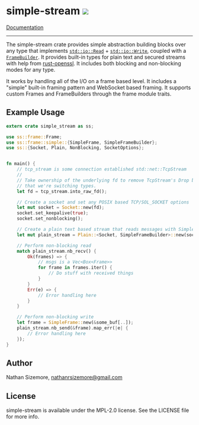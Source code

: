# simple-stream [<img src="https://travis-ci.org/nathansizemore/simple-stream.png?branch=master">][travis-badge]

[Documentation][docs]

---
The simple-stream crate provides simple abstraction building blocks over any type that implements [`std::io::Read`][std-io-read] + [`std::io::Write`][std-io-write], coupled with a [`FrameBuilder`][framebuilder]. It provides built-in types for plain text and secured streams with help from [rust-openssl][rust-openssl-repo]. It includes both blocking and non-blocking modes for any type.

It works by handling all of the I/O on a frame based level. It includes a "simple" built-in framing
pattern and WebSocket based framing. It supports custom Frames and FrameBuilders through the frame
module traits.

## Example Usage

~~~rust
extern crate simple_stream as ss;

use ss::frame::Frame;
use ss::frame::simple::{SimpleFrame, SimpleFrameBuilder};
use ss::{Socket, Plain, NonBlocking, SocketOptions};


fn main() {
    // tcp_stream is some connection established std::net::TcpStream
    //
    // Take ownership of the underlying fd to remove TcpStream's Drop being called now
    // that we're switching types.
    let fd = tcp_stream.into_raw_fd();

    // Create a socket and set any POSIX based TCP/SOL_SOCKET options
    let mut socket = Socket::new(fd);
    socket.set_keepalive(true);
    socket.set_nonblocking();

    // Create a plain text based stream that reads messages with SimpleFrame type
    let mut plain_stream = Plain::<Socket, SimpleFrameBuilder>::new(socket);

    // Perform non-blocking read
    match plain_stream.nb_recv() {
        Ok(frames) => {
            // msgs is a Vec<Box<Frame>>
            for frame in frames.iter() {
                // Do stuff with received things
            }
        }
        Err(e) => {
            // Error handling here
        }
    }

    // Perform non-blocking write
    let frame = SimpleFrame::new(&some_buf[..]);
    plain_stream.nb_send(&frame).map_err(|e| {
        // Error handling here
    });
}
~~~

## Author

Nathan Sizemore, nathanrsizemore@gmail.com

## License

simple-stream is available under the MPL-2.0 license. See the LICENSE file for more info.




[travis-badge]: https://travis-ci.org/nathansizemore/simple-stream
[docs]: https://nathansizemore.github.io/simple-stream/simple_stream/index.html
[std-io-read]: https://doc.rust-lang.org/std/io/trait.Read.html
[std-io-write]: https://doc.rust-lang.org/std/io/trait.Write.html
[framebuilder]: https://nathansizemore.github.io/simple-stream/simple_stream/frame/trait.FrameBuilder.html
[rust-openssl-repo]: https://github.com/sfackler/rust-openssl
